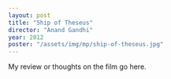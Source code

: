 ```yaml
---
layout: post
title: "Ship of Theseus"
director: "Anand Gandhi"
year: 2012
poster: "/assets/img/mp/ship-of-theseus.jpg"
---
```


My review or thoughts on the film go here.

